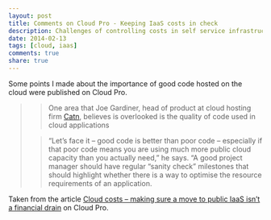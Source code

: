 ```yaml
---
layout: post
title: Comments on Cloud Pro - Keeping IaaS costs in check
description: Challenges of controlling costs in self service infrastructure environments
date: 2014-02-13
tags: [cloud, iaas]
comments: true
share: true
---
```


Some points I made about the importance of good code hosted on the cloud were published on Cloud Pro.




<blockquote>
  
> 
> One area that Joe Gardiner, head of product at cloud hosting firm [Catn](http://catn.com), believes is overlooked is the quality of code used in cloud applications
> 
> 
  
  
> 
> “Let’s face it – good code is better than poor code – especially if that poor code means you are using much more public cloud capacity than you actually need,” he says. “A good project manager should have regular “sanity check” milestones that should highlight whether there is a way to optimise the resource requirements of an application.
> 
> 
</blockquote>





Taken from the article [Cloud costs – making sure a move to public IaaS isn’t a financial drain](http://www.cloudpro.co.uk/iaas/3371/cloud-costs-making-sure-a-move-to-public-iaas-isnt-a-financial-drain/page/0/1) on Cloud Pro.
